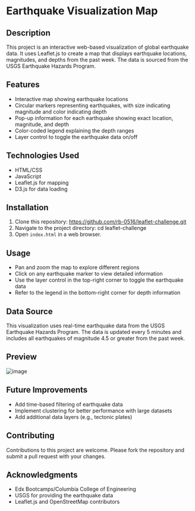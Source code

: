 # Earthquake Visualization Map

## Description
This project is an interactive web-based visualization of global earthquake data. It uses Leaflet.js to create a map that displays earthquake locations, magnitudes, and depths from the past week. The data is sourced from the USGS Earthquake Hazards Program.

## Features
- Interactive map showing earthquake locations
- Circular markers representing earthquakes, with size indicating magnitude and color indicating depth
- Pop-up information for each earthquake showing exact location, magnitude, and depth
- Color-coded legend explaining the depth ranges
- Layer control to toggle the earthquake data on/off

## Technologies Used
- HTML/CSS
- JavaScript
- Leaflet.js for mapping
- D3.js for data loading

## Installation
1. Clone this repository: https://github.com/rb-0516/leaflet-challenge.git
2. Navigate to the project directory: cd leaflet-challenge
3. Open `index.html` in a web browser.

## Usage
- Pan and zoom the map to explore different regions
- Click on any earthquake marker to view detailed information
- Use the layer control in the top-right corner to toggle the earthquake data
- Refer to the legend in the bottom-right corner for depth information

## Data Source
This visualization uses real-time earthquake data from the USGS Earthquake Hazards Program. The data is updated every 5 minutes and includes all earthquakes of magnitude 4.5 or greater from the past week.

## Preview
![image](https://github.com/user-attachments/assets/f5c4d855-3cbe-48c4-8a2c-623f8b57a608)

## Future Improvements
- Add time-based filtering of earthquake data
- Implement clustering for better performance with large datasets
- Add additional data layers (e.g., tectonic plates)

## Contributing
Contributions to this project are welcome. Please fork the repository and submit a pull request with your changes.

## Acknowledgments
- Edx Bootcamps/Columbia College of Engineering
- USGS for providing the earthquake data
- Leaflet.js and OpenStreetMap contributors 
